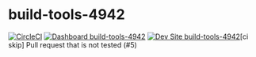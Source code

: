 # build-tools-4942

[![CircleCI](https://circleci.com/gh/pantheon-ci-bot/build-tools-4942.svg?style=shield)](https://circleci.com/gh/pantheon-ci-bot/build-tools-4942)
[![Dashboard build-tools-4942](https://img.shields.io/badge/dashboard-build_tools_4942-yellow.svg)](https://dashboard.pantheon.io/sites/3559c5a6-7e4a-4cc6-8cf6-58a55d5d0771#dev/code)
[![Dev Site build-tools-4942](https://img.shields.io/badge/site-build_tools_4942-blue.svg)](http://dev-build-tools-4942.pantheonsite.io/)[ci skip] Pull request that is not tested (#5)
